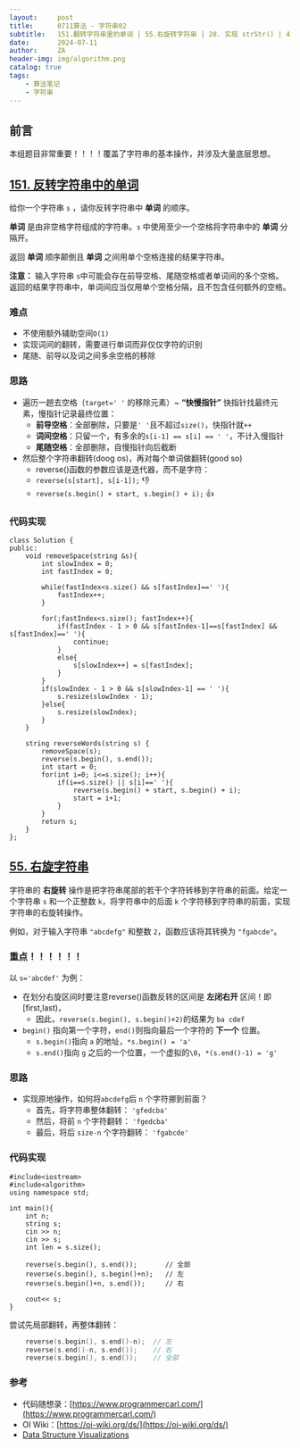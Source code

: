 ```yaml
---
layout:     post
title:      0711算法 - 字符串02
subtitle:   151.翻转字符串里的单词 | 55.右旋转字符串 | 28. 实现 strStr() | 459.重复的子字符串
date:       2024-07-11
author:     ZA
header-img: img/algorithm.png
catalog: true
tags:
    - 算法笔记
    - 字符串
---
```


## 前言

本组题目非常重要！！！！覆盖了字符串的基本操作，并涉及大量底层思想。

## [151. 反转字符串中的单词](https://leetcode.cn/problems/reverse-words-in-a-string/)

给你一个字符串 `s` ，请你反转字符串中 **单词** 的顺序。

**单词** 是由非空格字符组成的字符串。`s` 中使用至少一个空格将字符串中的 **单词** 分隔开。

返回 **单词** 顺序颠倒且 **单词** 之间用单个空格连接的结果字符串。

**注意：** 输入字符串 `s`中可能会存在前导空格、尾随空格或者单词间的多个空格。返回的结果字符串中，单词间应当仅用单个空格分隔，且不包含任何额外的空格。

### 难点

* 不使用额外辅助空间`O(1)`
* 实现词间的翻转，需要进行单词而非仅仅字符的识别
* 尾随、前导以及词之间多余空格的移除

### 思路

- 遍历一趟去空格（`target=' '` 的移除元素）~ **“快慢指针”**
  快指针找最终元素，慢指针记录最终位置：
  - **前导空格**：全部删除，只要是`' '`且不超过`size()`，快指针就`++`
  - **词间空格**：只留一个，有多余的`s[i-1] == s[i] == ' '`，不计入慢指针
  - **尾随空格**：全部删除，自慢指针向后截断
- 然后整个字符串翻转(doog os)，再对每个单词做翻转(good so)
  - reverse()函数的参数应该是迭代器，而不是字符：
  - `reverse(s[start], s[i-1]);` 👎
  - `reverse(s.begin() + start, s.begin() + i);` 👍

### 代码实现

```
class Solution {
public:
    void removeSpace(string &s){
        int slowIndex = 0;
        int fastIndex = 0;

        while(fastIndex<s.size() && s[fastIndex]==' '){
            fastIndex++; 
        }

        for(;fastIndex<s.size(); fastIndex++){
            if(fastIndex - 1 > 0 && s[fastIndex-1]==s[fastIndex] && s[fastIndex]==' '){
                continue;
            }
            else{
                s[slowIndex++] = s[fastIndex];
            }
        } 
        if(slowIndex - 1 > 0 && s[slowIndex-1] == ' '){
            s.resize(slowIndex - 1);
        }else{
            s.resize(slowIndex);
        }
    }

    string reverseWords(string s) {
        removeSpace(s);
        reverse(s.begin(), s.end());
        int start = 0;
        for(int i=0; i<=s.size(); i++){
            if(i==s.size() || s[i]==' '){
                reverse(s.begin() + start, s.begin() + i);
                start = i+1;
            }
        }
        return s;
    }
};
```

## [55. 右旋字符串](https://programmercarl.com/kama55.%E5%8F%B3%E6%97%8B%E5%AD%97%E7%AC%A6%E4%B8%B2.html#%E6%80%9D%E8%B7%AF)

字符串的 **右旋转** 操作是把字符串尾部的若干个字符转移到字符串的前面。给定一个字符串 `s` 和一个正整数 `k`，将字符串中的后面 `k` 个字符移到字符串的前面，实现字符串的右旋转操作。

例如，对于输入字符串 `"abcdefg"` 和整数 `2`，函数应该将其转换为 `"fgabcde"`。

### 重点！！！！！！

以 `s='abcdef'` 为例：

* 在划分右旋区间时要注意reverse()函数反转的区间是 **左闭右开** 区间！即[first,last)，
  * 因此，`reverse(s.begin(), s.begin()+2)`的结果为 `ba cdef`
* `begin()` 指向第一个字符，`end()`则指向最后一个字符的 **下一个** 位置。
  * `s.begin()`指向 `a` 的地址，`*s.begin() = 'a'`
  * `s.end()`指向 `g` 之后的一个位置，一个虚拟的`\0`，`*(s.end()-1) = 'g'`

### 思路

* 实现原地操作，如何将`abcdefg`后 `n` 个字符挪到前面？
  * 首先，将字符串整体翻转： `'gfedcba'`
  * 然后，将前 `n` 个字符翻转： `'fgedcba'`
  * 最后，将后 `size-n` 个字符翻转： `'fgabcde'`

### 代码实现

```
#include<iostream>
#include<algorithm>
using namespace std;

int main(){
    int n;
    string s;
    cin >> n;
    cin >> s;
    int len = s.size();
    
    reverse(s.begin(), s.end());       // 全部
    reverse(s.begin(), s.begin()+n);   // 左
    reverse(s.begin()+n, s.end());     // 右
    
    cout<< s;
}
```

尝试先局部翻转，再整体翻转：

```C++
    reverse(s.begin(), s.end()-n);  // 左
    reverse(s.end()-n, s.end());    // 右
    reverse(s.begin(), s.end());    // 全部
```

### 参考

- 代码随想录：[https://www.programmercarl.com/](https://www.programmercarl.com/)
- OI Wiki：[https://oi-wiki.org/ds/](https://oi-wiki.org/ds/)
- [Data Structure Visualizations](https://www.cs.usfca.edu/~galles/visualization/Algorithms.html)
